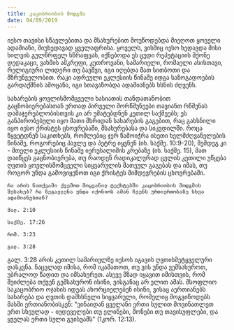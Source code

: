 ```yaml
---
title: კაცობრიობის მოდგმა
date: 04/09/2019
---
```


იესო თავისი სწავლებითა და მსახურებით მოუწოდებდა მიეღოთ ყოველი ადამიანი, მიუხედავად ყველაფრისა. ყოველს, ვისშიც იესო ხედავდა მისი ხილვის გულწრფელ სწრაფვას, იქნებოდა ეს ცუდი რეპუტაციის მქონე დედაკაცი, ვახშის ამკრეფი, კეთროვანი, სამარიელი, რომაელი ასისთავი, რელიგიური ლიდერი თუ ბავშვი, იგი იღებდა მათ სითბოთი და მზრუნველობით. რაკი ადრეული ეკლესიის წინაშე იდგა საზოგადოების გარდაქმნის ამოცანა, იგი სთავაზობდა ადამიანებს ხსნის ძღვენს.

სახარების ყოვლისმომცველი ხასიათის თანდათანობით გაცნობიერებასთან ერთად პირველი მორწმუნეები თავიანთ რწმენას დამაჯერებლობისთვის კი არ უმატებდნენ კეთილ საქმეებს; ეს განპირობებული იყო მათი მხრიდან სახარების გაგებით, რაც გახსნილი იყო იესო ქრისტეს ცხოვრებაში, მსახურებასა და სიკვდილში. როცა წყვეტდნენ საკითხებს, რომლებიც ჯერ წამოიჭრა ისეთი ხელმძღვანელების წინაშე, როგორებიც პავლე და პეტრე იყვნენ (იხ. საქმე. 10:9-20), შემდეგ კი - მთელი ეკლესიის წინაშე იერუსალიმის კრებაზე (იხ. საქმე. 15), მათ დაიწყეს გაცნობიერება, თუ რაოდენ რადიკალურად ცვლის კეთილი უწყება ღვთის ყოვლისმომცველი სიყვარულის მათეულ გაგებას და იმას, თუ როგორ უნდა გამოვიყენოთ იგი ქრისტეს მიმდევრების ცხოვრებაში.

`რა არის ნათქვამი ქვემოთ მოყვანილ ტექსტებში კაცობრიობის მოდგმის შესახებ? რა ზეგავლენა უნდა იქონიოს ამან ჩვენს ურთიერთობაზე სხვა ადამიანებთან?`

`მალ. 2:10`

`საქმე. 17:26`

`რომ. 3:23`

`გალ. 3:28`

გალ. 3:28 არის კეთილ სამარიელზე იესოს იგავის ღვთისმეტყველური დასკვნა. ნაცვლად იმისა, რომ იკამათოთ, თუ ვის უნდა ვემსახუროთ, უბრალოდ წადით და იმსახურეთ. ასევე მზად იყავით იმისთვის, რომ შეიძლება თქვენ გემსახურონ ისინი, ვისგანაც არ ელით ამას. მსოფლიო საკაცობრიო ოჯახის იდეას ახორციელებენ ისინი, ვისაც აერთიანებს სახარება და ღვთის დამხსნელი სიყვარული, რომელიც მოგვიწოდებს მასში ერთიანობისკენ: "ვინაიდან ყველანი ერთი სულით მოვინათლეთ ერთ სხეულად - იუდეველები თუ ელინები, მონები თუ თავისუფლები, და ყველას ერთი სული გვისვამს" (1კორ. 12:13).